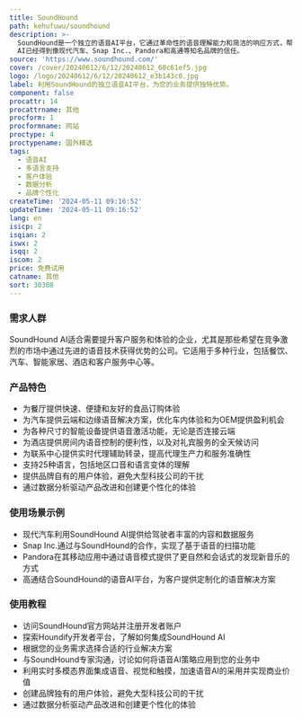 ```yaml
---
title: SoundHound
path: kehufuwu/soundhound
description: >-
  SoundHound是一个独立的语音AI平台，它通过革命性的语音理解能力和简洁的响应方式，帮助企业提升客户体验、增强品牌价值，并创建深度个性化的体验。该平台支持25种语言，并能理解地区口音和语言变体。SoundHound
  AI已经得到像现代汽车、Snap Inc.、Pandora和高通等知名品牌的信任。
source: 'https://www.soundhound.com/'
cover: /cover/20240612/6/12/20240612_60c61ef5.jpg
logo: /logo/20240612/6/12/20240612_e3b143c0.jpg
label: 利用SoundHound的独立语音AI平台，为您的业务提供独特优势。
component: false
procattr: 14
procattrname: 其他
procform: 1
procformname: 网站
proctype: 4
proctypename: 国外精选
tags:
  - 语音AI
  - 多语言支持
  - 客户体验
  - 数据分析
  - 品牌个性化
createTime: '2024-05-11 09:16:52'
updateTime: '2024-05-11 09:16:52'
lang: en
isicp: 2
isqian: 2
iswx: 2
isqq: 2
iscom: 2
price: 免费试用
catname: 其他
sort: 30308
---
```




### 需求人群
SoundHound AI适合需要提升客户服务和体验的企业，尤其是那些希望在竞争激烈的市场中通过先进的语音技术获得优势的公司。它适用于多种行业，包括餐饮、汽车、智能家居、酒店和客户服务中心等。

### 产品特色
- 为餐厅提供快速、便捷和友好的食品订购体验
- 为汽车提供云端和边缘语音解决方案，优化车内体验和为OEM提供盈利机会
- 为各种尺寸的智能设备提供语音激活功能，无论是否连接云端
- 为酒店提供房间内语音控制的便利性，以及对礼宾服务的全天候访问
- 为联系中心提供实时代理辅助转录，提高代理生产力和服务准确性
- 支持25种语言，包括地区口音和语言变体的理解
- 提供品牌自有的用户体验，避免大型科技公司的干扰
- 通过数据分析驱动产品改进和创建更个性化的体验

### 使用场景示例
- 现代汽车利用SoundHound AI提供给驾驶者丰富的内容和数据服务
- Snap Inc.通过与SoundHound的合作，实现了基于语音的扫描功能
- Pandora在其移动应用中通过语音模式提供了更自然和会话式的发现新音乐的方式
- 高通结合SoundHound的语音AI平台，为客户提供定制化的语音解决方案

### 使用教程
- 访问SoundHound官方网站并注册开发者账户
- 探索Houndify开发者平台，了解如何集成SoundHound AI
- 根据您的业务需求选择合适的行业解决方案
- 与SoundHound专家沟通，讨论如何将语音AI策略应用到您的业务中
- 利用实时多模态界面集成语音、视觉和触摸，加速语音AI的采用并实现商业价值
- 创建品牌独有的用户体验，避免大型科技公司的干扰
- 通过数据分析驱动产品改进和创建更个性化的体验

  
